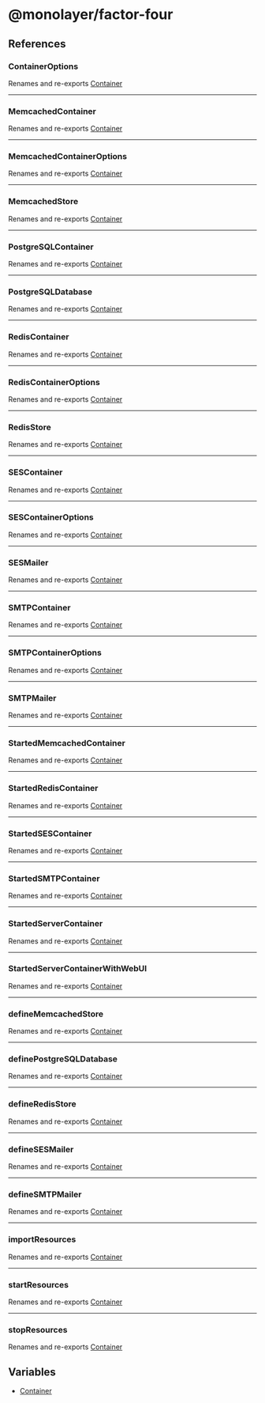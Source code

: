 # @monolayer/factor-four

## References

### ContainerOptions

Renames and re-exports [Container](variables/Container.md)

***

### MemcachedContainer

Renames and re-exports [Container](variables/Container.md)

***

### MemcachedContainerOptions

Renames and re-exports [Container](variables/Container.md)

***

### MemcachedStore

Renames and re-exports [Container](variables/Container.md)

***

### PostgreSQLContainer

Renames and re-exports [Container](variables/Container.md)

***

### PostgreSQLDatabase

Renames and re-exports [Container](variables/Container.md)

***

### RedisContainer

Renames and re-exports [Container](variables/Container.md)

***

### RedisContainerOptions

Renames and re-exports [Container](variables/Container.md)

***

### RedisStore

Renames and re-exports [Container](variables/Container.md)

***

### SESContainer

Renames and re-exports [Container](variables/Container.md)

***

### SESContainerOptions

Renames and re-exports [Container](variables/Container.md)

***

### SESMailer

Renames and re-exports [Container](variables/Container.md)

***

### SMTPContainer

Renames and re-exports [Container](variables/Container.md)

***

### SMTPContainerOptions

Renames and re-exports [Container](variables/Container.md)

***

### SMTPMailer

Renames and re-exports [Container](variables/Container.md)

***

### StartedMemcachedContainer

Renames and re-exports [Container](variables/Container.md)

***

### StartedRedisContainer

Renames and re-exports [Container](variables/Container.md)

***

### StartedSESContainer

Renames and re-exports [Container](variables/Container.md)

***

### StartedSMTPContainer

Renames and re-exports [Container](variables/Container.md)

***

### StartedServerContainer

Renames and re-exports [Container](variables/Container.md)

***

### StartedServerContainerWithWebUI

Renames and re-exports [Container](variables/Container.md)

***

### defineMemcachedStore

Renames and re-exports [Container](variables/Container.md)

***

### definePostgreSQLDatabase

Renames and re-exports [Container](variables/Container.md)

***

### defineRedisStore

Renames and re-exports [Container](variables/Container.md)

***

### defineSESMailer

Renames and re-exports [Container](variables/Container.md)

***

### defineSMTPMailer

Renames and re-exports [Container](variables/Container.md)

***

### importResources

Renames and re-exports [Container](variables/Container.md)

***

### startResources

Renames and re-exports [Container](variables/Container.md)

***

### stopResources

Renames and re-exports [Container](variables/Container.md)

## Variables

- [Container](variables/Container.md)
